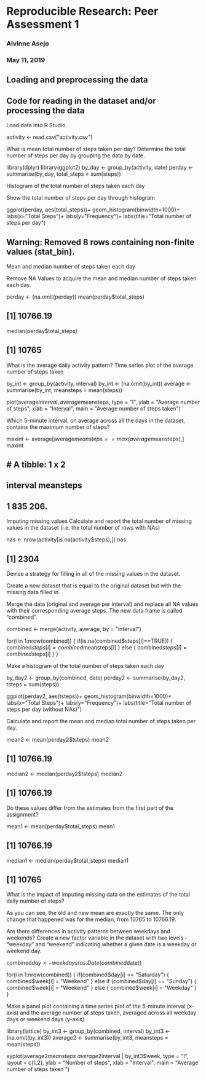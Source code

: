 # Reproducible Research: Peer Assessment 1
### Alvinne Asejo

### May 11, 2019

## Loading and preprocessing the data
## Code for reading in the dataset and/or processing the data

Load data into R Studio.

activity <- read.csv("activity.csv")


What is mean total number of steps taken per day?
Determine the total number of steps per day by grouping the data by date.

library(dplyr)
library(ggplot2)
by_day <- group_by(activity, date)
perday <- summarise(by_day, total_steps = sum(steps))


Histogram of the total number of steps taken each day

Show the total number of steps per day through histogram

ggplot(perday, aes(total_steps))+
  geom_histogram(binwidth=1000)+
  labs(x="Total Steps")+
  labs(y="Frequency")+
  labs(title="Total number of steps per day")
## Warning: Removed 8 rows containing non-finite values (stat_bin).



Mean and median number of steps taken each day

Remove NA Values to acquire the mean and median number of steps taken each day.

perday <- (na.omit(perday))
mean(perday$total_steps)
## [1] 10766.19
median(perday$total_steps)
## [1] 10765


What is the average daily activity pattern?
Time series plot of the average number of steps taken

by_int <- group_by(activity, interval)
by_int <- (na.omit(by_int))
average <- summarise(by_int,
                        meansteps = mean(steps))


plot(average$interval, average$meansteps, type = "l", 
     ylab = "Average number of steps", xlab = "Interval", main = "Average number of steps taken")

Which 5-minute interval, on average across all the days in the dataset, contains the maximum number of steps?

maxint <- average[average$meansteps == max(average$meansteps),]
maxint
## # A tibble: 1 x 2
##   interval meansteps
##      <int>     <dbl>
## 1      835      206.


Imputing missing values
Calculate and report the total number of missing values in the dataset (i.e. the total number of rows with NAs)

nas <- nrow(activity[is.na(activity$steps),])
nas
## [1] 2304


Devise a strategy for filling in all of the missing values in the dataset.

Create a new dataset that is equal to the original dataset but with the missing data filled in.

Merge the data (original and average per interval) and replace all NA values with their corresponding average steps. The new data frame is called “combined”.

combined <- merge(activity, average, by = "interval")

for(i in 1:nrow(combined))
{
  if(is.na(combined$steps[i]==TRUE))
  {
    combined$steps[i] = combined$meansteps[i]
  }
  else
  {
    combined$steps[i] = combined$steps[i]
  }
}


Make a histogram of the total number of steps taken each day

by_day2 <- group_by(combined, date)
perday2 <- summarise(by_day2, 
                     tsteps = sum(steps))

ggplot(perday2, aes(tsteps))+
  geom_histogram(binwidth=1000)+
  labs(x="Total Steps")+
  labs(y="Frequency")+
  labs(title="Total number of steps per day (without NAs)")

Calculate and report the mean and median total number of steps taken per day.

mean2 <- mean(perday2$tsteps)
mean2
## [1] 10766.19
median2 <- median(perday2$tsteps)
median2
## [1] 10766.19


Do these values differ from the estimates from the first part of the assignment?

mean1 <- mean(perday$total_steps)
mean1
## [1] 10766.19
median1 <- median(perday$total_steps)
median1
## [1] 10765


What is the impact of imputing missing data on the estimates of the total daily number of steps?

As you can see, the old and new mean are exactly the same. The only change that happened was for the median, from 10765 to 10766.19.



Are there differences in activity patterns between weekdays and weekends?
Create a new factor variable in the dataset with two levels - “weekday” and “weekend” indicating whether a given date is a weekday or weekend day.

combined$day <- weekdays(as.Date(combined$date))

for(i in 1:nrow(combined))
{
  if(combined$day[i] == "Saturday")
  {
    combined$week[i] = "Weekend"
  }
  else if (combined$day[i] == "Sunday")
  {
    combined$week[i] = "Weekend"
  }
  else
  {
    combined$week[i] = "Weekday"
  }
}


Make a panel plot containing a time series plot of the 5-minute interval (x-axis) and the average number of steps taken, averaged across all weekday days or weekend days (y-axis).

library(lattice)
by_int3 <- group_by(combined, interval)
by_int3 <- (na.omit(by_int3))
average2 <- summarise(by_int3,
                        meansteps = mean(steps))


xyplot(average2$meansteps ~ average2$interval | by_int3$week, type = "l", layout = c(1,2),
     ylab = "Number of steps", xlab = "Interval", main = "Average number of steps taken ")
